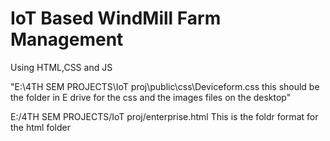 # IoT Based WindMill Farm Management
Using HTML,CSS and JS

"E:\4TH SEM PROJECTS\IoT proj\public\css\Deviceform.css this should be the folder in E drive for the css and the images files on the desktop"

E:/4TH SEM PROJECTS/IoT proj/enterprise.html This is the foldr format for the html folder
